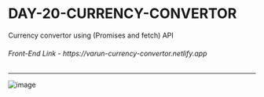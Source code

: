 # DAY-20-CURRENCY-CONVERTOR
Currency convertor using (Promises and fetch) API

<h6>Front-End Link - https://varun-currency-convertor.netlify.app</h6>

<hr/>


![image](https://github.com/VARUNKUMAR2020/DAY-20-CURRENCY-CONVERTOR/assets/111338202/ecfd073e-edab-491b-b490-231439f8774c)
